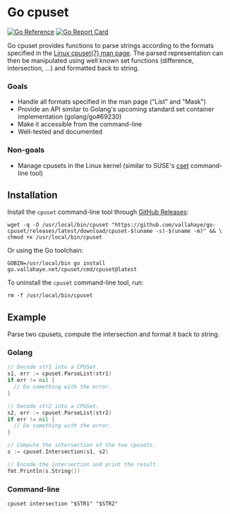 # Go cpuset

[![Go Reference](https://pkg.go.dev/badge/go.vallahaye.net/cpuset.svg)](https://pkg.go.dev/go.vallahaye.net/cpuset)
[![Go Report Card](https://goreportcard.com/badge/go.vallahaye.net/cpuset)](https://goreportcard.com/report/go.vallahaye.net/cpuset)

Go cpuset provides functions to parse strings according to the formats
specified in the [Linux cpuset(7) man page](https://man7.org/linux/man-pages/man7/cpuset.7.html#FORMATS).
The parsed representation can then be manipulated using well known set
functions (difference, intersection, ...) and formatted back to string.

### Goals

- Handle all formats specified in the man page ("List" and "Mask")
- Provide an API similar to Golang's upcoming standard set container implementation (golang/go#69230)
- Make it accessible from the command-line
- Well-tested and documented

### Non-goals

- Manage cpusets in the Linux kernel (similar to SUSE's
[cset](https://github.com/SUSE/cpuset) command-line tool)

## Installation

Install the `cpuset` command-line tool through
[GitHub Releases](https://github.com/vallahaye/go-cpuset/releases):

```shell
wget -q -O /usr/local/bin/cpuset "https://github.com/vallahaye/go-cpuset/releases/latest/download/cpuset-$(uname -s)-$(uname -m)" && \
chmod +x /usr/local/bin/cpuset
```

Or using the Go toolchain:

```shell
GOBIN=/usr/local/bin go install go.vallahaye.net/cpuset/cmd/cpuset@latest
```

To uninstall the `cpuset` command-line tool, run:

```shell
rm -f /usr/local/bin/cpuset
```

## Example

Parse two cpusets, compute the intersection and format it back to string.

### Golang

```go
// Decode str1 into a CPUSet.
s1, err := cpuset.ParseList(str1)
if err != nil {
  // Do something with the error.
}

// Decode str2 into a CPUSet.
s2, err := cpuset.ParseList(str2)
if err != nil {
  // Do something with the error.
}

// Compute the intersection of the two cpusets.
s := cpuset.Intersection(s1, s2)

// Encode the intersection and print the result.
fmt.Println(s.String())
```

### Command-line

```shell
cpuset intersection "$STR1" "$STR2"
```
